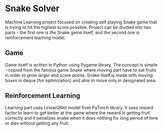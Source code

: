 # Snake Solver
Machine Learning project focused on creating self playing Snake game that is trying to hit the highest score possible. Project can be divided into two parts - the first one is the Snake game itself, and the second one is reinforcement learning model.

## Game
Game itself is written in Python using Pygame library. The concept is simple - copied from the famous game Snake where moving part have to eat fruits in order to grow larger and score points. Snake itself is made with moving boxes in deque (for optimization) and able to move only in designated area.

## Reinforcement Learning
Learning part uses LinearQNet model from PyTorch library. It uses reward factor to learn to get better at the game where the reward is getting fruit correctly and it penalizes snake when it does nothing for long period of time or dies without getting any fruit.
